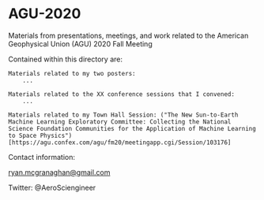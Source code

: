 # AGU-2020


Materials from presentations, meetings, and work related to the American Geophysical Union (AGU) 2020 Fall Meeting

Contained within this directory are:

    Materials related to my two posters:
        ...

    Materials related to the XX conference sessions that I convened:
        ...
         
    Materials related to my Town Hall Session: ("The New Sun-to-Earth Machine Learning Exploratory Committee: Collecting the National Science Foundation Communities for the Application of Machine Learning to Space Physics")[https://agu.confex.com/agu/fm20/meetingapp.cgi/Session/103176]

Contact information:

ryan.mcgranaghan@gmail.com

Twitter: @AeroSciengineer
